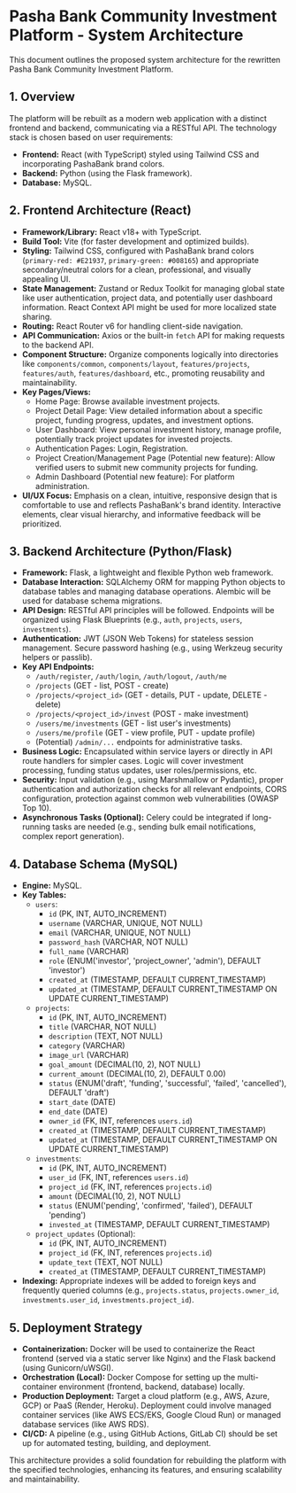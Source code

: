 # Pasha Bank Community Investment Platform - System Architecture

This document outlines the proposed system architecture for the rewritten Pasha Bank Community Investment Platform.

## 1. Overview

The platform will be rebuilt as a modern web application with a distinct frontend and backend, communicating via a RESTful API. The technology stack is chosen based on user requirements:

- **Frontend:** React (with TypeScript) styled using Tailwind CSS and incorporating PashaBank brand colors.
- **Backend:** Python (using the Flask framework).
- **Database:** MySQL.

## 2. Frontend Architecture (React)

- **Framework/Library:** React v18+ with TypeScript.
- **Build Tool:** Vite (for faster development and optimized builds).
- **Styling:** Tailwind CSS, configured with PashaBank brand colors (`primary-red: #E21937`, `primary-green: #008165`) and appropriate secondary/neutral colors for a clean, professional, and visually appealing UI.
- **State Management:** Zustand or Redux Toolkit for managing global state like user authentication, project data, and potentially user dashboard information. React Context API might be used for more localized state sharing.
- **Routing:** React Router v6 for handling client-side navigation.
- **API Communication:** Axios or the built-in `fetch` API for making requests to the backend API.
- **Component Structure:** Organize components logically into directories like `components/common`, `components/layout`, `features/projects`, `features/auth`, `features/dashboard`, etc., promoting reusability and maintainability.
- **Key Pages/Views:**
    - Home Page: Browse available investment projects.
    - Project Detail Page: View detailed information about a specific project, funding progress, updates, and investment options.
    - User Dashboard: View personal investment history, manage profile, potentially track project updates for invested projects.
    - Authentication Pages: Login, Registration.
    - Project Creation/Management Page (Potential new feature): Allow verified users to submit new community projects for funding.
    - Admin Dashboard (Potential new feature): For platform administration.
- **UI/UX Focus:** Emphasis on a clean, intuitive, responsive design that is comfortable to use and reflects PashaBank's brand identity. Interactive elements, clear visual hierarchy, and informative feedback will be prioritized.

## 3. Backend Architecture (Python/Flask)

- **Framework:** Flask, a lightweight and flexible Python web framework.
- **Database Interaction:** SQLAlchemy ORM for mapping Python objects to database tables and managing database operations. Alembic will be used for database schema migrations.
- **API Design:** RESTful API principles will be followed. Endpoints will be organized using Flask Blueprints (e.g., `auth`, `projects`, `users`, `investments`).
- **Authentication:** JWT (JSON Web Tokens) for stateless session management. Secure password hashing (e.g., using Werkzeug security helpers or passlib).
- **Key API Endpoints:**
    - `/auth/register`, `/auth/login`, `/auth/logout`, `/auth/me`
    - `/projects` (GET - list, POST - create)
    - `/projects/<project_id>` (GET - details, PUT - update, DELETE - delete)
    - `/projects/<project_id>/invest` (POST - make investment)
    - `/users/me/investments` (GET - list user's investments)
    - `/users/me/profile` (GET - view profile, PUT - update profile)
    - (Potential) `/admin/...` endpoints for administrative tasks.
- **Business Logic:** Encapsulated within service layers or directly in API route handlers for simpler cases. Logic will cover investment processing, funding status updates, user roles/permissions, etc.
- **Security:** Input validation (e.g., using Marshmallow or Pydantic), proper authentication and authorization checks for all relevant endpoints, CORS configuration, protection against common web vulnerabilities (OWASP Top 10).
- **Asynchronous Tasks (Optional):** Celery could be integrated if long-running tasks are needed (e.g., sending bulk email notifications, complex report generation).

## 4. Database Schema (MySQL)

- **Engine:** MySQL.
- **Key Tables:**
    - `users`:
        - `id` (PK, INT, AUTO_INCREMENT)
        - `username` (VARCHAR, UNIQUE, NOT NULL)
        - `email` (VARCHAR, UNIQUE, NOT NULL)
        - `password_hash` (VARCHAR, NOT NULL)
        - `full_name` (VARCHAR)
        - `role` (ENUM('investor', 'project_owner', 'admin'), DEFAULT 'investor')
        - `created_at` (TIMESTAMP, DEFAULT CURRENT_TIMESTAMP)
        - `updated_at` (TIMESTAMP, DEFAULT CURRENT_TIMESTAMP ON UPDATE CURRENT_TIMESTAMP)
    - `projects`:
        - `id` (PK, INT, AUTO_INCREMENT)
        - `title` (VARCHAR, NOT NULL)
        - `description` (TEXT, NOT NULL)
        - `category` (VARCHAR)
        - `image_url` (VARCHAR)
        - `goal_amount` (DECIMAL(10, 2), NOT NULL)
        - `current_amount` (DECIMAL(10, 2), DEFAULT 0.00)
        - `status` (ENUM('draft', 'funding', 'successful', 'failed', 'cancelled'), DEFAULT 'draft')
        - `start_date` (DATE)
        - `end_date` (DATE)
        - `owner_id` (FK, INT, references `users.id`)
        - `created_at` (TIMESTAMP, DEFAULT CURRENT_TIMESTAMP)
        - `updated_at` (TIMESTAMP, DEFAULT CURRENT_TIMESTAMP ON UPDATE CURRENT_TIMESTAMP)
    - `investments`:
        - `id` (PK, INT, AUTO_INCREMENT)
        - `user_id` (FK, INT, references `users.id`)
        - `project_id` (FK, INT, references `projects.id`)
        - `amount` (DECIMAL(10, 2), NOT NULL)
        - `status` (ENUM('pending', 'confirmed', 'failed'), DEFAULT 'pending')
        - `invested_at` (TIMESTAMP, DEFAULT CURRENT_TIMESTAMP)
    - `project_updates` (Optional):
        - `id` (PK, INT, AUTO_INCREMENT)
        - `project_id` (FK, INT, references `projects.id`)
        - `update_text` (TEXT, NOT NULL)
        - `created_at` (TIMESTAMP, DEFAULT CURRENT_TIMESTAMP)
- **Indexing:** Appropriate indexes will be added to foreign keys and frequently queried columns (e.g., `projects.status`, `projects.owner_id`, `investments.user_id`, `investments.project_id`).

## 5. Deployment Strategy

- **Containerization:** Docker will be used to containerize the React frontend (served via a static server like Nginx) and the Flask backend (using Gunicorn/uWSGI).
- **Orchestration (Local):** Docker Compose for setting up the multi-container environment (frontend, backend, database) locally.
- **Production Deployment:** Target a cloud platform (e.g., AWS, Azure, GCP) or PaaS (Render, Heroku). Deployment could involve managed container services (like AWS ECS/EKS, Google Cloud Run) or managed database services (like AWS RDS).
- **CI/CD:** A pipeline (e.g., using GitHub Actions, GitLab CI) should be set up for automated testing, building, and deployment.

This architecture provides a solid foundation for rebuilding the platform with the specified technologies, enhancing its features, and ensuring scalability and maintainability.
